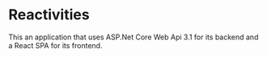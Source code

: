 # Reactivities

This an application that uses ASP.Net Core Web Api 3.1 for its backend and a React SPA for its frontend.
